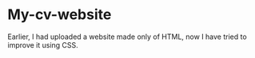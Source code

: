 # My-cv-website
Earlier, I had uploaded a website made only of HTML, now I have tried to improve it using CSS.
